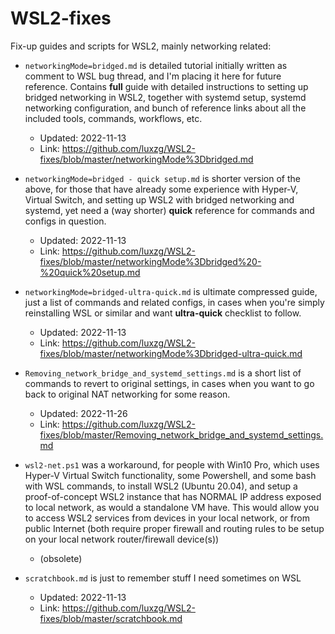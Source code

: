 # WSL2-fixes
Fix-up guides and scripts for WSL2, mainly networking related:

* `networkingMode=bridged.md` is detailed tutorial initially written as comment to WSL bug thread, and I'm placing it here for future reference.
Contains **full** guide with detailed instructions to setting up bridged networking in WSL2, together with systemd setup, systemd networking configuration, and bunch of reference links about all the included tools, commands, workflows, etc.
  * Updated: 2022-11-13
  * Link: https://github.com/luxzg/WSL2-fixes/blob/master/networkingMode%3Dbridged.md

* `networkingMode=bridged - quick setup.md` is shorter version of the above, for those that have already some experience with Hyper-V, Virtual Switch, and setting up WSL2 with bridged networking and systemd, yet need a (way shorter) **quick** reference for commands and configs in question.
  * Updated: 2022-11-13
  * Link: https://github.com/luxzg/WSL2-fixes/blob/master/networkingMode%3Dbridged%20-%20quick%20setup.md

* `networkingMode=bridged-ultra-quick.md` is ultimate compressed guide, just a list of commands and related configs, in cases when you're simply reinstalling WSL or similar and want **ultra-quick** checklist to follow.
  * Updated: 2022-11-13
  * Link: https://github.com/luxzg/WSL2-fixes/blob/master/networkingMode%3Dbridged-ultra-quick.md

* `Removing_network_bridge_and_systemd_settings.md` is a short list of commands to revert to original settings, in cases when you want to go back to original NAT networking for some reason.
  * Updated: 2022-11-26
  * Link: https://github.com/luxzg/WSL2-fixes/blob/master/Removing_network_bridge_and_systemd_settings.md

* `wsl2-net.ps1` was a workaround, for people with Win10 Pro, which uses Hyper-V Virtual Switch functionality, some Powershell, and some bash with WSL commands, to install WSL2 (Ubuntu 20.04), and setup a proof-of-concept WSL2 instance that has NORMAL IP address exposed to local network, as would a standalone VM have. This would allow you to access WSL2 services from devices in your local network, or from public Internet (both require proper firewall and routing rules to be setup on your local network router/firewall device(s))
  * (obsolete)

* `scratchbook.md` is just to remember stuff I need sometimes on WSL
  * Updated: 2022-11-13
  * Link: https://github.com/luxzg/WSL2-fixes/blob/master/scratchbook.md
